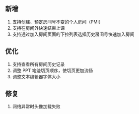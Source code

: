 ## 新增

1. 支持创建、预定房间号不变的个人房间（PMI） 
2. 支持在房间外快速结束上课
3. 支持通过加入房间页面的下拉列表选择历史房间号快速加入房间

## 优化

1. 支持查看所有房间历史记录
2. 调整 PPT 笔迹切页顺序，使切页更加流畅
3. 调整文本编辑器字体大小

## 修复

1. 网络异常时头像加载失败
